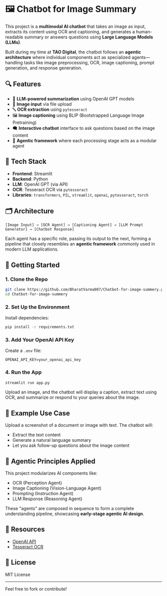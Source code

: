 # 🖼️ Chatbot for Image Summary

This project is a **multimodal AI chatbot** that takes an image as input, extracts its content using OCR and captioning, and generates a human-readable summary or answers questions using **Large Language Models (LLMs)**.

Built during my time at **TAO Digital**, the chatbot follows an **agentic architecture** where individual components act as specialized agents—handling tasks like image preprocessing, OCR, image captioning, prompt generation, and response generation.

## 🔍 Features

- 🧠 **LLM-powered summarization** using OpenAI GPT models  
- 📸 **Image input** via file upload  
- 🔤 **OCR extraction** using `pytesseract`  
- 🖼️ **Image captioning** using BLIP (Bootstrapped Language Image Pretraining)  
- 🗨️ **Interactive chatbot** interface to ask questions based on the image content  
- 🧩 **Agentic framework** where each processing stage acts as a modular agent

## 🧰 Tech Stack

- **Frontend**: Streamlit  
- **Backend**: Python  
- **LLM**: OpenAI GPT (via API)  
- **OCR**: Tesseract OCR via `pytesseract`    
- **Libraries**: `transformers`, `PIL`, `streamlit`, `openai`, `pytesseract`, `torch`

## 🗂️ Architecture

```
[Image Input] → [OCR Agent] → [Captioning Agent] → [LLM Prompt Generator] → [Chatbot Response]
```

Each agent has a specific role, passing its output to the next, forming a pipeline that closely resembles an **agentic framework** commonly used in modern LLM applications.

## 🚀 Getting Started

### 1. Clone the Repo

```bash
git clone https://github.com/BharatVarma007/Chatbot-for-image-summery.git
cd Chatbot-for-image-summery
```

### 2. Set Up the Environment

Install dependencies:

```bash
pip install -r requirements.txt
```

### 3. Add Your OpenAI API Key

Create a `.env` file:

```
OPENAI_API_KEY=your_openai_api_key
```

### 4. Run the App

```bash
streamlit run app.py
```

Upload an image, and the chatbot will display a caption, extract text using OCR, and summarize or respond to your queries about the image.

## 📌 Example Use Case

Upload a screenshot of a document or image with text. The chatbot will:

- Extract the text content
- Generate a natural language summary
- Let you ask follow-up questions about the image content

## 🧠 Agentic Principles Applied

This project modularizes AI components like:

- OCR (Perception Agent)
- Image Captioning (Vision-Language Agent)
- Prompting (Instruction Agent)
- LLM Response (Reasoning Agent)

These "agents" are composed in sequence to form a complete understanding pipeline, showcasing **early-stage agentic AI design**.

## 📎 Resources
- [OpenAI API](https://platform.openai.com/)
- [Tesseract OCR](https://github.com/tesseract-ocr/tesseract)

## 📜 License

MIT License

---

Feel free to fork or contribute!
